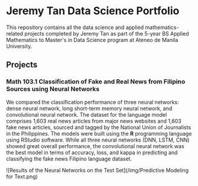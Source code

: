 # Jeremy Tan Data Science Portfolio
This repository contains all the data science and applied mathematics-related projects completed by Jeremy Tan as part of the 5-year BS Applied Mathematics to Master's in Data Science program at Ateneo de Manila University.

## Projects
### Math 103.1 Classification of Fake and Real News from Filipino Sources using Neural Networks

We compared the classification performance of three neural networks: dense neural network, long short-term memory neural network, and convolutional neural network. The dataset for the language model comprises 1,603 real news articles from major news websites and 1,603 fake news articles, sourced and tagged by the National Union of Journalists in the Philippines. The models were built using the <b>R</b> programming language using RStudio software. While all three neural networks (DNN, LSTM, CNN) showed great overall performance, the convolutional neural network was the best model in terms of accuracy, loss, and kappa in predicting and classifying the fake news Filipino language dataset.

![Results of the Neural Networks on the Test Set](/img/Predictive Modeling for Text.png)

